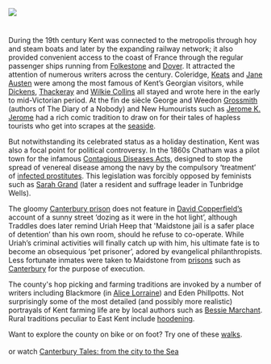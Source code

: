 <a href="https://beta.kent-maps.online"><img src="https://beta.kent-maps.online/juncture/ve-button.png"></a>

<param ve-config 
       title="Overview of the Nineteenth Century"
       author="Carolyn Oulton"
       banner="https://stor.artstor.org/stor/2251af4a-a56d-45f0-b9b1-361ba46aaf4d" 
       layout="vertical">
       
<param ve-entity eid="Q736439" title="Ramsgate">
<param ve-entity eid="Q922739" title="Broadstairs">

# 

During the 19th century Kent was connected to the metropolis through hoy and steam boats and later by the expanding railway network; it also provided convenient access to the coast of France through the regular passenger ships running from [Folkestone](/19c/19c-folkestone) and [Dover](/19c/19c-dover). It attracted the attention of numerous writers across the century. Coleridge, [Keats](/19c/19c-keats-biography) and [Jane Austen](/19c19c-austen-biography) were among the most famous of Kent’s Georgian visitors, while [Dickens](/dickens/dickens-biography), [Thackeray](/19c/19c-thackeray-biography) and [Wilkie Collins](/19c/19c-collins-biography) all stayed and wrote here in the early to mid-Victorian period. At the fin de siècle George and Weedon [Grossmith](/19c/19c-grossmith-biography) (authors of The Diary of a Nobody) and New Humourists such as [Jerome K. Jerome](/19c/19c-jerome-biography) had a rich comic tradition to draw on for their tales of hapless tourists who get into scrapes at the [seaside](/19c/19c-seaside).
<param ve-image url="https://upload.wikimedia.org/wikipedia/commons/4/4b/Joseph_Clarendon_Smith_-_Margate_Hoy_-_B1975.4.1742_-_Yale_Center_for_British_Art.jpg" label="Margate Hoy, 1807" attribution="Joseph Clarendon Smith, CC0, via Wikimedia Commons">

But notwithstanding its celebrated status as a holiday destination, Kent was also a focal point for political controversy. In the 1860s Chatham was a pilot town for the infamous [Contagious Diseases Acts](/19c/19c-contagious-diseases), designed to stop the spread of venereal disease among the navy by the compulsory ‘treatment’ of [infected prostitutes](http://glorious-and-unknown.co.uk/chatham-lock-hospital/). This legislation was forcibly opposed by feminists such as [Sarah Grand](/19c/19c-grand-biography) (later a resident and suffrage leader in Tunbridge Wells). 
<param ve-image url="https://upload.wikimedia.org/wikipedia/commons/f/fb/National_Union_Women%27s_Suffrage_shop_on_18_Crescent_Road%2C_Tunbridge_Wells.jpg" label="NUWSS shop on 18 Crescent Road, Tunbridge Wells" attribution="LSE Library, No restrictions, via Wikimedia Commons">

The gloomy [Canterbury prison](https://www.youtube.com/watch?time_continue=8&v=wzwQM0cGo_4&feature=emb_title) 
does not feature in [David Copperfield’s](/dickens/david-copperfield-curated-walk) account of a sunny street ‘dozing as it were in the hot light’, although Traddles does later remind Uriah Heep that 'Maidstone jail is a safer place of detention’ than his own room, should he refuse to co-operate. While Uriah’s criminal activities will finally catch up with him, his ultimate fate is to become an obsequious ‘pet prisoner’, adored by evangelical philanthropists. Less fortunate inmates were taken to  Maidstone from [prisons](/19c/19c-convicts-overview) such as [Canterbury](/19c/19c-canterbury) for the purpose of execution.
<param ve-image url="https://stor.artstor.org/stor/3adcbddb-8d19-4bda-a8a0-5a4bdfcb70e2" label="Maidstone Gaol" attribution="George Vertue - The Picturesque Beauties of Great Britain by kind permission of Marrin Books">

The county's hop picking and farming traditions are invoked by a number of writers including Blackmore (in [Alice Lorraine](/19c/alice-lorraine-blackmore)) and Eden Phillpotts. Not surprisingly some of the most detailed (and possibly more realistic) portrayals of Kent farming life are by local authors such as [Bessie Marchant](/19c/19c-marchantb-biography). Rural traditions peculiar to East Kent include [hoodening](/19c/19c-hoodening).
<param ve-image url="https://stor.artstor.org/stor/b8c85c59-97a0-45db-befb-36c7a779740c" label="Incidents of Hop Gathering" attribution="Illustrated London News">

Want to explore the county on bike or on foot? Try one of these [walks](https://explorekent.org/explore-kent-town-maps/). 
<br><br>
or watch [Canterbury Tales: from the city to the Sea](https://www.youtube.com/watch?v=461nK7mazNo)  

